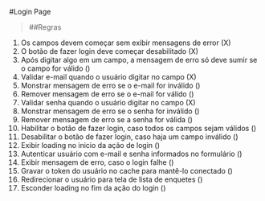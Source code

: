 #Login Page

>##Regras
1. Os campos devem começar sem exibir mensagens de error (X)
2. O botão de fazer login deve começar desabilitado (X)
3. Após digitar algo em um campo, a mensagem de erro só deve sumir se o campo for válido ()
4. Validar e-mail quando o usuário digitar no campo (X)
5. Monstrar mensagem de erro se o e-mail for inválido ()
6. Remover mensagem de erro se o e-mail for válido ()
7. Validar senha quando o usuário digitar no campo (X)
8. Monstrar mensagem de erro se o senha for inválido ()
9. Remover mensagem de erro se a senha for válida ()
10. Habilitar o botão de fazer login, caso todos os campos sejam válidos ()
11. Desabilitar o botão de fazer login, caso haja um campo inválido ()
12. Exibir loading no inicio da ação de login ()
13. Autenticar usuário com e-mail e senha informados no formulário ()
14. Exibir mensagem de erro, caso o login falhe ()
15. Gravar o token do usuário no cache para mantê-lo conectado ()
16. Redirecionar o usuário para tela de lista de enquetes ()
17. Esconder loading no fim da ação do login ()